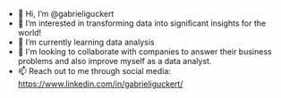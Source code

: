 - 👋 Hi, I’m @gabrieliguckert
- 👀 I’m interested in transforming data into significant insights for the world!
- 🌱 I’m currently learning data analysis
- 💞️ I'm looking to collaborate with companies to answer their business problems and also improve myself as a data analyst.
- 📫 Reach out to me through social media: https://www.linkedin.com/in/gabrieliguckert/ 

<!---
gabrieliguckert/gabrieliguckert is a ✨ special ✨ repository because its `README.md` (this file) appears on your GitHub profile.
You can click the Preview link to take a look at your changes.
--->
